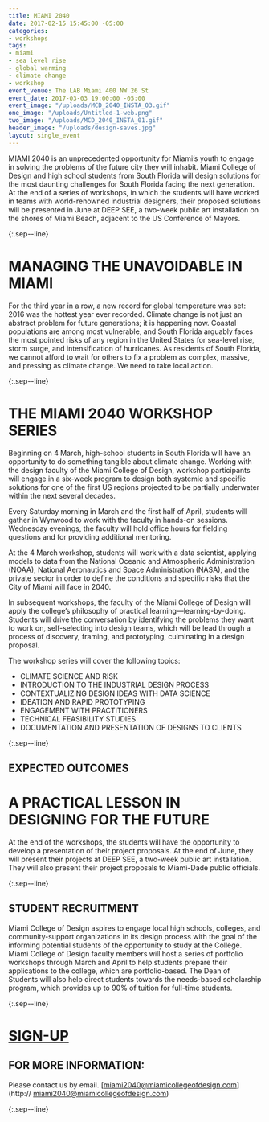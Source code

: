 ```yaml
---
title: MIAMI 2040
date: 2017-02-15 15:45:00 -05:00
categories:
- workshops
tags:
- miami
- sea level rise
- global warming
- climate change
- workshop
event_venue: The LAB Miami 400 NW 26 St
event_date: 2017-03-03 19:00:00 -05:00
event_image: "/uploads/MCD_2040_INSTA_03.gif"
one_image: "/uploads/Untitled-1-web.png"
two_image: "/uploads/MCD_2040_INSTA_01.gif"
header_image: "/uploads/design-saves.jpg"
layout: single_event
---
```


MIAMI 2040 is an unprecedented opportunity for Miami’s youth to engage in solving the problems of the future city they will inhabit. Miami College of Design and high school students from South Florida will design solutions for the most daunting challenges for South Florida facing the next generation. At the end of a series of workshops, in which the students will have worked in teams with world-renowned industrial designers, their proposed solutions will be presented in June at DEEP SEE, a two-week public art installation on the shores of Miami Beach, adjacent to the US Conference of Mayors.

{:.sep--line}

# MANAGING THE UNAVOIDABLE IN MIAMI #

For the third year in a row, a new record for global temperature was set: 2016 was the hottest year ever recorded. Climate change is not just an abstract problem for future generations; it is happening now. Coastal populations are among most vulnerable, and South Florida arguably faces the most pointed risks of any region in the United States for sea-level rise, storm surge, and intensification of hurricanes. As residents of South Florida, we cannot afford to wait for others to fix a problem as complex, massive, and pressing as climate change. We need to take local action.

{:.sep--line}

# THE MIAMI 2040 WORKSHOP SERIES #

Beginning on 4 March, high-school students in South Florida will have an opportunity to do something tangible about climate change. Working with the design faculty of the Miami College of Design, workshop participants will engage in a six-week program to design both systemic and specific solutions for one of the first US regions projected to be partially underwater within the next several decades.

Every Saturday morning in March and the first half of April, students will gather in Wynwood to work with the faculty in hands-on sessions. Wednesday evenings, the faculty will hold office hours for fielding questions and for providing additional mentoring.

At the 4 March workshop, students will work with a data scientist, applying models to data from the National Oceanic and Atmospheric Administration (NOAA), National Aeronautics and Space Administration (NASA), and the private sector in order to define the conditions and specific risks that the City of Miami will face in 2040.

In subsequent workshops, the faculty of the Miami College of Design will apply the college’s philosophy of practical learning—learning-by-doing. Students will drive the conversation by identifying the problems they want to work on, self-selecting into design teams, which will be lead through a process of discovery, framing, and prototyping, culminating in a design proposal.

The workshop series will cover the following topics:

* CLIMATE SCIENCE AND RISK 
* INTRODUCTION TO THE INDUSTRIAL DESIGN PROCESS
* CONTEXTUALIZING DESIGN IDEAS WITH DATA SCIENCE
* IDEATION AND RAPID PROTOTYPING
* ENGAGEMENT WITH PRACTITIONERS
* TECHNICAL FEASIBILITY STUDIES
* DOCUMENTATION AND PRESENTATION OF DESIGNS TO CLIENTS

{:.sep--line}

## EXPECTED OUTCOMES ##

# A PRACTICAL LESSON IN DESIGNING FOR THE FUTURE #

At the end of the workshops, the students will have the opportunity to develop a presentation of their project proposals. At the end of June, they will present their projects at DEEP SEE, a two-week public art installation. They will also present their project proposals to Miami-Dade public officials.

{:.sep--line}

## STUDENT RECRUITMENT ##

Miami College of Design aspires to engage local high schools, colleges, and community-support organizations in its design process with the goal of the informing potential students of the opportunity to study at the College. Miami College of Design faculty members will host a series of portfolio workshops through March and April to help students prepare their applications to the college, which are portfolio-based. The Dean of Students will also help direct students towards the needs-based scholarship program, which provides up to 90% of tuition for full-time students.

{:.sep--line}

# [SIGN-UP](https://www.eventbrite.com/e/miami-2040-adapting-to-climate-change-through-industrial-design-tickets-32188181718)

## FOR MORE INFORMATION: ##

Please contact us by email.
  [miami2040@miamicollegeofdesign.com](http:// miami2040@miamicollegeofdesign.com)

{:.sep--line}